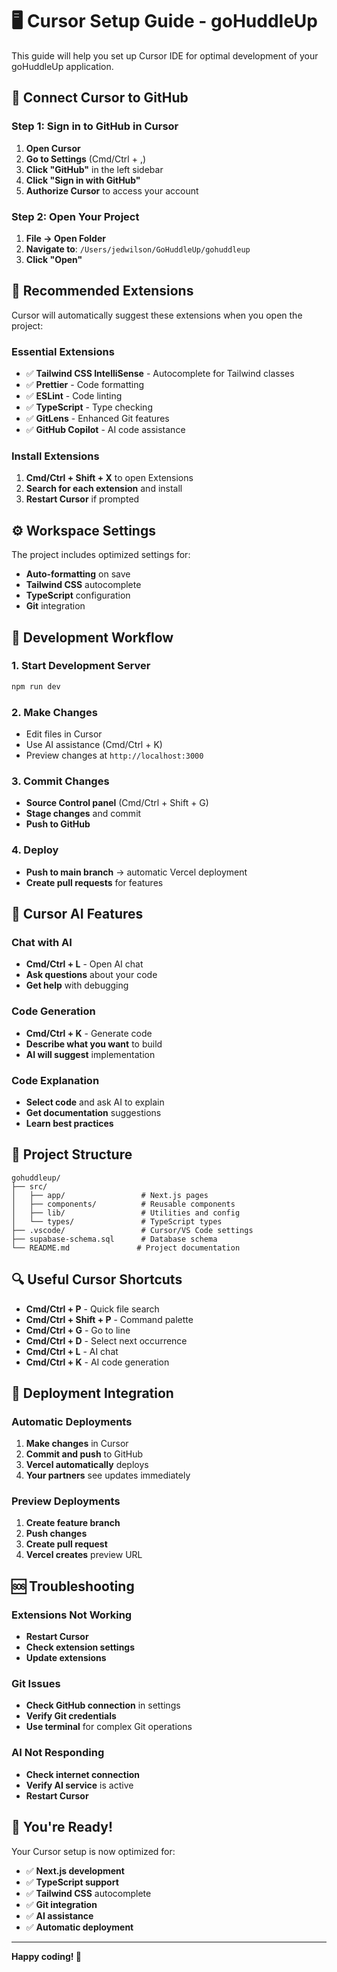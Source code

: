 # 🖥️ Cursor Setup Guide - goHuddleUp

This guide will help you set up Cursor IDE for optimal development of your goHuddleUp application.

## 🔗 **Connect Cursor to GitHub**

### **Step 1: Sign in to GitHub in Cursor**
1. **Open Cursor**
2. **Go to Settings** (Cmd/Ctrl + ,)
3. **Click "GitHub"** in the left sidebar
4. **Click "Sign in with GitHub"**
5. **Authorize Cursor** to access your account

### **Step 2: Open Your Project**
1. **File → Open Folder**
2. **Navigate to**: `/Users/jedwilson/GoHuddleUp/gohuddleup`
3. **Click "Open"**

## 🚀 **Recommended Extensions**

Cursor will automatically suggest these extensions when you open the project:

### **Essential Extensions**
- ✅ **Tailwind CSS IntelliSense** - Autocomplete for Tailwind classes
- ✅ **Prettier** - Code formatting
- ✅ **ESLint** - Code linting
- ✅ **TypeScript** - Type checking
- ✅ **GitLens** - Enhanced Git features
- ✅ **GitHub Copilot** - AI code assistance

### **Install Extensions**
1. **Cmd/Ctrl + Shift + X** to open Extensions
2. **Search for each extension** and install
3. **Restart Cursor** if prompted

## ⚙️ **Workspace Settings**

The project includes optimized settings for:
- **Auto-formatting** on save
- **Tailwind CSS** autocomplete
- **TypeScript** configuration
- **Git** integration

## 🔧 **Development Workflow**

### **1. Start Development Server**
```bash
npm run dev
```

### **2. Make Changes**
- Edit files in Cursor
- Use AI assistance (Cmd/Ctrl + K)
- Preview changes at `http://localhost:3000`

### **3. Commit Changes**
- **Source Control panel** (Cmd/Ctrl + Shift + G)
- **Stage changes** and commit
- **Push to GitHub**

### **4. Deploy**
- **Push to main branch** → automatic Vercel deployment
- **Create pull requests** for features

## 🎯 **Cursor AI Features**

### **Chat with AI**
- **Cmd/Ctrl + L** - Open AI chat
- **Ask questions** about your code
- **Get help** with debugging

### **Code Generation**
- **Cmd/Ctrl + K** - Generate code
- **Describe what you want** to build
- **AI will suggest** implementation

### **Code Explanation**
- **Select code** and ask AI to explain
- **Get documentation** suggestions
- **Learn best practices**

## 📁 **Project Structure**

```
gohuddleup/
├── src/
│   ├── app/                 # Next.js pages
│   ├── components/          # Reusable components
│   ├── lib/                 # Utilities and config
│   └── types/               # TypeScript types
├── .vscode/                 # Cursor/VS Code settings
├── supabase-schema.sql      # Database schema
└── README.md               # Project documentation
```

## 🔍 **Useful Cursor Shortcuts**

- **Cmd/Ctrl + P** - Quick file search
- **Cmd/Ctrl + Shift + P** - Command palette
- **Cmd/Ctrl + G** - Go to line
- **Cmd/Ctrl + D** - Select next occurrence
- **Cmd/Ctrl + L** - AI chat
- **Cmd/Ctrl + K** - AI code generation

## 🚀 **Deployment Integration**

### **Automatic Deployments**
1. **Make changes** in Cursor
2. **Commit and push** to GitHub
3. **Vercel automatically** deploys
4. **Your partners** see updates immediately

### **Preview Deployments**
1. **Create feature branch**
2. **Push changes**
3. **Create pull request**
4. **Vercel creates** preview URL

## 🆘 **Troubleshooting**

### **Extensions Not Working**
- **Restart Cursor**
- **Check extension settings**
- **Update extensions**

### **Git Issues**
- **Check GitHub connection** in settings
- **Verify Git credentials**
- **Use terminal** for complex Git operations

### **AI Not Responding**
- **Check internet connection**
- **Verify AI service** is active
- **Restart Cursor**

## 🎉 **You're Ready!**

Your Cursor setup is now optimized for:
- ✅ **Next.js development**
- ✅ **TypeScript support**
- ✅ **Tailwind CSS** autocomplete
- ✅ **Git integration**
- ✅ **AI assistance**
- ✅ **Automatic deployment**

---

**Happy coding! 🚀**


